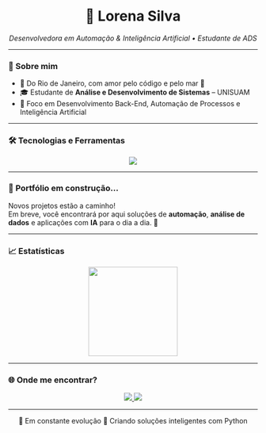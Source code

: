 <h1 align="center">💜 Lorena Silva</h1>

<p align="center">
  <i>Desenvolvedora em Automação & Inteligência Artificial • Estudante de ADS </i>
</p>

---

### 🧭 Sobre mim

- 📍 Do Rio de Janeiro, com amor pelo código e pelo mar 🌊  
- 🎓 Estudante de **Análise e Desenvolvimento de Sistemas** – UNISUAM  
- 🤖 Foco em Desenvolvimento Back-End, Automação de Processos e Inteligência Artificial  

---

### 🛠️ Tecnologias e Ferramentas

<div align="center">
  <img src="https://skillicons.dev/icons?i=java,python,html,css,js,ts,php,mysql,angular,vscode,github" />
</div>


---

### 🚧 Portfólio em construção...

Novos projetos estão a caminho!  
Em breve, você encontrará por aqui soluções de **automação**, **análise de dados** e aplicações com **IA** para o dia a dia. 🚀  

---

### 📈 Estatísticas

<div align="center">
  <img 
    height="180em" src="https://github-readme-stats.vercel.app/api?username=SantosLorenaa&show_icons=true&theme=midnight-purple&hide_border=true&count_private=true" />
</div>

---

### 🌐 Onde me encontrar?

<p align="center">
  <a href="https://www.linkedin.com/in/lorena-silva-a21229200/" target="_blank">
    <img src="https://img.shields.io/badge/LinkedIn-0A66C2?style=for-the-badge&logo=linkedin&logoColor=white" />
  </a>
  <a href="mailto:lorenasilva.devv@gmail.com">
    <img src="https://img.shields.io/badge/Gmail-D14836?style=for-the-badge&logo=gmail&logoColor=white" />
  </a>
</p>

---

<p align="center">
  🚀 Em constante evolução  
  💜 Criando soluções inteligentes com Python
</p>
